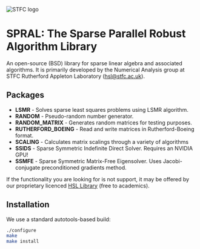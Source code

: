![STFC logo](http://www.stfc.ac.uk/stfc/includes/themes/MuraSTFC/assets/legacy/2473_web_2.png)
# SPRAL: The Sparse Parallel Robust Algorithm Library
An open-source (BSD) library for sparse linear algebra and associated
algorithms. It is primarily developed by the Numerical Analysis group at
STFC Rutherford Appleton Laboratory ([hsl@stfc.ac.uk](mailto:hsl@stfc.ac.uk)).

## Packages

- **LSMR**          - Solves sparse least squares problems using LSMR algorithm.
- **RANDOM**        - Pseudo-random number generator.
- **RANDOM_MATRIX** - Generates random matrices for testing purposes.
- **RUTHERFORD_BOEING** - Read and write matrices in Rutherford-Boeing format.
- **SCALING**       - Calculates matrix scalings through a variety of algorithms
- **SSIDS**         - Sparse Symmetric Indefinite Direct Solver. Requires an
                      NVIDIA GPU!
- **SSMFE**         - Sparse Symmetric Matrix-Free Eigensolver. Uses
                      Jacobi-conjugate preconditioned gradients method.

If the functionality you are looking for is not support, it may be offered by
our proprietary licenced [HSL Library](http://www.hsl.rl.ac.uk/)
(free to academics).

## Installation
We use a standard autotools-based build:
```bash
./configure
make
make install
```
